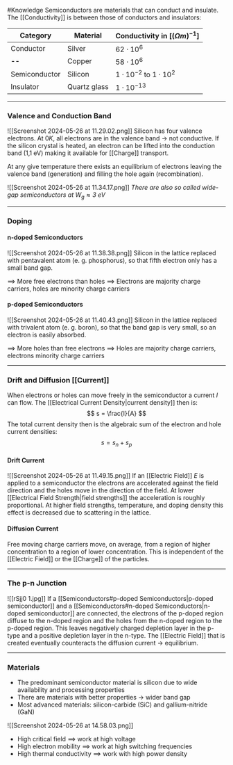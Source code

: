 #Knowledge 
Semiconductors are materials that can conduct and insulate. The [[Conductivity]] is between those of conductors and insulators: 

| Category      | Material     | Conductivity in \[$(\Omega m)^{-1}$] |
| ------------- | ------------ | ------------------------------------ |
| Conductor     | Silver       | $62 \cdot 10^6$                      |
| __--__        | Copper       | $58 \cdot 10^6$                      |
| Semiconductor | Silicon      | $1 \cdot 10^{-2}$ to $1\cdot 10^2$   |
| Insulator     | Quartz glass | $1 \cdot 10^{-13}$                   |

----
### Valence and Conduction Band

![[Screenshot 2024-05-26 at 11.29.02.png]]
Silicon has four valence electrons. At 0$K$, all electrons are in the valence band $\rightarrow$ not conductive.
If the silicon crystal is heated, an electron can be lifted into the conduction band (1,1 eV) making it available for [[Charge]] transport.

At any give temperature there exists an equilibrium of electrons leaving the valence band (generation) and filling the hole again (recombination).

![[Screenshot 2024-05-26 at 11.34.17.png]]
_There are also so called wide-gap semiconductors at $W_g \approx 3 \ eV$_

----
### Doping 
#### n-doped Semiconductors 
![[Screenshot 2024-05-26 at 11.38.38.png]]
Silicon in the lattice replaced with pentavalent atom (e. g. phosphorus), so that fifth electron only has a small band gap. 

$\implies$ More free electrons than holes
$\implies$ Electrons are majority charge carriers, holes are minority charge carriers
#### p-doped Semiconductors
![[Screenshot 2024-05-26 at 11.40.43.png]]
Silicon in the lattice replaced with trivalent atom (e. g. boron), so that the band gap is very small, so an electron is easily absorbed. 

$\implies$ More holes than free electrons 
$\implies$ Holes are majority charge carriers, electrons minority charge carriers

----
### Drift and Diffusion [[Current]]
When electrons or holes can move freely in the semiconductor a current $I$ can flow. 
The [[Electrical Current Density|current density]] then is: 
$$
s = \frac{I}{A}
$$
The total current density then is the algebraic sum of the electron and hole current densities: 
$$
s = s_n + s_p
$$
#### Drift Current
![[Screenshot 2024-05-26 at 11.49.15.png]]
If an [[Electric Field]] $E$ is applied to a semiconductor the electrons are accelerated against the field direction and the holes move in the direction of the field. 
At lower [[Electrical Field Strength|field strengths]] the acceleration is roughly proportional. At higher field strengths, temperature, and doping density this effect is decreased due to scattering in the lattice.  

#### Diffusion Current 
Free moving charge carriers move, on average, from a region of higher concentration to a region of lower concentration. This is independent of the [[Electric Field]] or the [[Charge]] of the particles. 

----

### The p-n Junction 
![[rSjj0 1.jpg]]
If a [[Semiconductors#p-doped Semiconductors|p-doped semiconductor]] and a [[Semiconductors#n-doped Semiconductors|n-doped semiconductor]] are connected, the electrons of the p-doped region diffuse to the n-doped region and the holes from the n-doped region to the p-doped region. This leaves negatively charged depletion layer in the p-type and a positive depletion layer in the n-type. The [[Electric Field]] that is created eventually counteracts the diffusion current $\rightarrow$ equilibrium. 

----
### Materials 
- The predominant semiconductor material is silicon due to wide availability and processing properties
- There are materials with better properties $\rightarrow$ wider band gap
- Most advanced materials: silicon-carbide (SiC) and gallium-nitride (GaN)

![[Screenshot 2024-05-26 at 14.58.03.png]]
- High critical field $\implies$ work at high voltage
- High electron mobility $\implies$ work at high switching frequencies
- High thermal conductivity $\implies$ work with high power density

